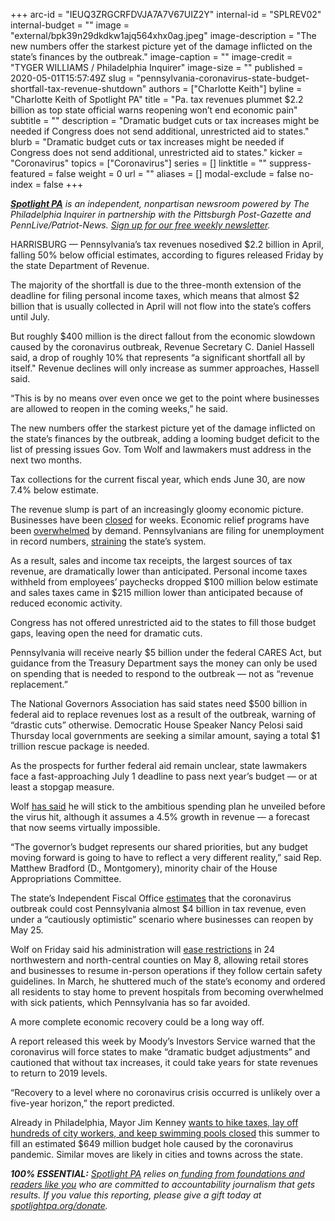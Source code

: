 +++
arc-id = "IEUQ3ZRGCRFDVJA7A7V67UIZ2Y"
internal-id = "SPLREV02"
internal-budget = ""
image = "external/bpk39n29dkdkw1ajq564xhx0ag.jpeg"
image-description = "The new numbers offer the starkest picture yet of the damage inflicted on the state’s finances by the outbreak."
image-caption = ""
image-credit = "TYGER WILLIAMS / Philadelphia Inquirer"
image-size = ""
published = 2020-05-01T15:57:49Z
slug = "pennsylvania-coronavirus-state-budget-shortfall-tax-revenue-shutdown"
authors = ["Charlotte Keith"]
byline = "Charlotte Keith of Spotlight PA"
title = "Pa. tax revenues plummet $2.2 billion as top state official warns reopening won’t end economic pain"
subtitle = ""
description = "Dramatic budget cuts or tax increases might be needed if Congress does not send additional, unrestricted aid to states."
blurb = "Dramatic budget cuts or tax increases might be needed if Congress does not send additional, unrestricted aid to states."
kicker = "Coronavirus"
topics = ["Coronavirus"]
series = []
linktitle = ""
suppress-featured = false
weight = 0
url = ""
aliases = []
modal-exclude = false
no-index = false
+++

<a href="https://www.spotlightpa.org/"><i><b>Spotlight PA</b></i></a><i> is an independent, nonpartisan newsroom powered by The Philadelphia Inquirer in partnership with the Pittsburgh Post-Gazette and PennLive/Patriot-News. </i><a href="https://www.spotlightpa.org/newsletters"><i>Sign up for our free weekly newsletter</i></a><i>.</i>

HARRISBURG — Pennsylvania’s tax revenues nosedived $2.2 billion in April, falling 50% below official estimates, according to figures released Friday by the state Department of Revenue.

The majority of the shortfall is due to the three-month extension of the deadline for filing personal income taxes, which means that almost $2 billion that is usually collected in April will not flow into the state’s coffers until July.

But roughly $400 million is the direct fallout from the economic slowdown caused by the coronavirus outbreak, Revenue Secretary C. Daniel Hassell said, a drop of roughly 10% that represents “a significant shortfall all by itself." Revenue declines will only increase as summer approaches, Hassell said.

“This is by no means over even once we get to the point where businesses are allowed to reopen in the coming weeks,” he said.

The new numbers offer the starkest picture yet of the damage inflicted on the state’s finances by the outbreak, adding a looming budget deficit to the list of pressing issues Gov. Tom Wolf and lawmakers must address in the next two months.

Tax collections for the current fiscal year, which ends June 30, are now 7.4% below estimate.

<script src="https://www.spotlightpa.org/embed.js" async></script><div data-spl-embed-version="1" data-spl-src="https://www.spotlightpa.org/embeds/donate/"></div>


The revenue slump is part of an increasingly gloomy economic picture. Businesses have been <a href="https://web.archive.org/20200320014656/https://www.inquirer.com/health/coronavirus/spl/pennsylvania-shutdown-lifesustaining-businesses-tom-wolf-shut-down-20200319.html" target="_blank">closed</a> for weeks. Economic relief programs have been <a href="https://www.inquirer.com/business/small-business/philadelphia-small-businesses-coronavirus-ppp-loans-20200427.html" target="_blank">overwhelmed</a> by demand. Pennsylvanians are filing for unemployment in record numbers, <a href="https://www.inquirer.com/economy/unemployment-pennsylvania-coronavirus-jobsless-claims-20200430.html?__vfz=medium%253Dsharebar" target="_blank">straining</a> the state’s system.

As a result, sales and income tax receipts, the largest sources of tax revenue, are dramatically lower than anticipated. Personal income taxes withheld from employees’ paychecks dropped $100 million below estimate and sales taxes came in $215 million lower than anticipated because of reduced economic activity.

Congress has not offered unrestricted aid to the states to fill those budget gaps, leaving open the need for dramatic cuts.

Pennsylvania will receive nearly $5 billion under the federal CARES Act, but guidance from the Treasury Department says the money can only be used on spending that is needed to respond to the outbreak — not as “revenue replacement.”

The National Governors Association has said states need $500 billion in federal aid to replace revenues lost as a result of the outbreak, warning of “drastic cuts” otherwise. Democratic House Speaker Nancy Pelosi said Thursday local governments are seeking a similar amount, saying a total $1 trillion rescue package is needed.

As the prospects for further federal aid remain unclear, state lawmakers face a fast-approaching July 1 deadline to pass next year’s budget — or at least a stopgap measure.

Wolf <a href="https://www.spotlightpa.org/news/2020/04/budget-shortfall-federal-stimulus-state-aid-pennsylvania-coronavirus/" target=_blank>has said</a> he will stick to the ambitious spending plan he unveiled before the virus hit, although it assumes a 4.5% growth in revenue — a forecast that now seems virtually impossible.

“The governor’s budget represents our shared priorities, but any budget moving forward is going to have to reflect a very different reality,” said Rep. Matthew Bradford (D., Montgomery), minority chair of the House Appropriations Committee.

<script src="https://www.spotlightpa.org/embed.js" async></script><div data-spl-embed-version="1" data-spl-src="https://www.spotlightpa.org/embeds/newsletter/"></div>


The state’s Independent Fiscal Office <a href="https://www.spotlightpa.org/news/2020/04/pennsylvania-coronavirus-state-budget-shortfall-4-billion/" target=_blank>estimates</a> that the coronavirus outbreak could cost Pennsylvania almost $4 billion in tax revenue, even under a “cautiously optimistic” scenario where businesses can reopen by May 25.

Wolf on Friday said his administration will <a href="https://www.spotlightpa.org/news/2020/05/pennsylvania-counties-reopen-full-list-may-8/" target=_blank>ease restrictions</a> in 24 northwestern and north-central counties on May 8, allowing retail stores and businesses to resume in-person operations if they follow certain safety guidelines. In March, he shuttered much of the state’s economy and ordered all residents to stay home to prevent hospitals from becoming overwhelmed with sick patients, which Pennsylvania has so far avoided.

A more complete economic recovery could be a long way off.

A report released this week by Moody’s Investors Service warned that the coronavirus will force states to make “dramatic budget adjustments” and cautioned that without tax increases, it could take years for state revenues to return to 2019 levels.

“Recovery to a level where no coronavirus crisis occurred is unlikely over a five-year horizon,” the report predicted.

Already in Philadelphia, Mayor Jim Kenney <a href="https://www.inquirer.com/news/kenney-parking-tax-hike-wage-tax-budget-coronavirus-20200430.html" target="_blank">wants to hike taxes, lay off hundreds of city workers, and keep swimming pools closed</a> this summer to fill an estimated $649 million budget hole caused by the coronavirus pandemic. Similar moves are likely in cities and towns across the state.

<i><b>100% ESSENTIAL:</b></i> <a href="https://www.spotlightpa.org/"><i>Spotlight PA</i></a><i> relies on</i><a href="https://www.spotlightpa.org/support"><i> funding from foundations and readers like you</i></a><i> who are committed to accountability journalism that gets results. If you value this reporting, please give a gift today at </i><a href="https://www.spotlightpa.org/donate"><i>spotlightpa.org/donate</i></a><i>.</i>

<script src="https://www.spotlightpa.org/embed.js" async></script><div data-spl-embed-version="1" data-spl-src="https://www.spotlightpa.org/embeds/tips/?tip_text=Has%20your%20business%20been%20affected%20by%20the%20coronavirus%20shutdown%3F%20How%20are%20you%20making%20decisions%20during%20this%20difficult%20time%3F%20What%20should%20we%20know%20about%20the%20economic%20relief%20programs%3F%20%3Cb%3ETell%20us%20what's%20working%20and%20what%20isn%E2%80%99t.%3C%2Fb%3E"></div>
